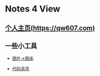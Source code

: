 # Notes 4 View

## [个人主页(https://qw607.com)](https://qw607.com)


## 一些小工具

* [图片->图床](https://qiweiview.github.io/notes4v/toolPages/pic2Markdown.html)

* [代码高亮](https://qiweiview.github.io/notes4v/toolPages/codeFormat.html)


